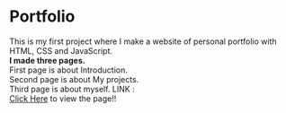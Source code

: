 # Portfolio
This is my first project where I make a website of personal portfolio with HTML, CSS and JavaScript.<br>
<b>I made three pages.</b><br>
First page is about Introduction.<br>
Second page is about My projects.<br>
Third page is about myself.
LINK :<br>
<a href="https://www.figma.com/design/pLaI2A9hpuFpHG5ii9m9bB/Personal-Portfolio-Website-Template-(Community)?node-id=0-1&t=azgxrTA5oaV1wEzu-1 ">Click Here</a> to view the page!!<br>

